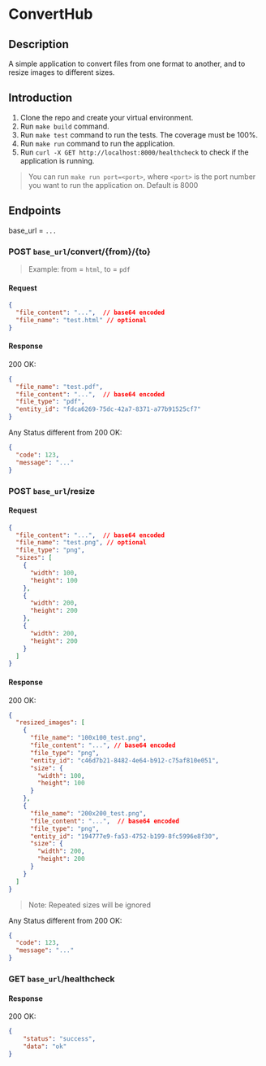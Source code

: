 # ConvertHub

## Description

A simple application to convert files from one format to another, 
and to resize images to different sizes. 

## Introduction

1. Clone the repo and create your virtual environment.
2. Run `make build` command.
3. Run `make test` command to run the tests. The coverage must be 100%.
4. Run `make run` command to run the application.
5. Run `curl -X GET http://localhost:8000/healthcheck` to check if the application is running.

> You can run `make run port=<port>`, 
> where `<port>` is the port number you want to run the application on. 
> Default is 8000 


## Endpoints

base_url = `...`

### POST `base_url`/convert/{from}/{to}

> Example: from = `html`, to = `pdf`

#### Request

```json
{
  "file_content": "...",  // base64 encoded
  "file_name": "test.html" // optional
}
```

#### Response

200 OK:
```json
{
  "file_name": "test.pdf",
  "file_content": "...",  // base64 encoded
  "file_type": "pdf",
  "entity_id": "fdca6269-75dc-42a7-8371-a77b91525cf7"
}
```

Any Status different from 200 OK:
```json
{
  "code": 123,
  "message": "..."
}
```

### POST `base_url`/resize

#### Request

```json
{
  "file_content": "...",  // base64 encoded
  "file_name": "test.png", // optional
  "file_type": "png",
  "sizes": [
    {
      "width": 100,
      "height": 100
    },
    {
      "width": 200,
      "height": 200
    },
    {
      "width": 200,
      "height": 200
    }
  ]
}
```

#### Response

200 OK:
```json
{
  "resized_images": [
    {
      "file_name": "100x100_test.png",
      "file_content": "...", // base64 encoded
      "file_type": "png",
      "entity_id": "c46d7b21-8482-4e64-b912-c75af810e051",
      "size": {
        "width": 100,
        "height": 100
      }
    },
    {
      "file_name": "200x200_test.png",
      "file_content": "...",  // base64 encoded
      "file_type": "png",
      "entity_id": "194777e9-fa53-4752-b199-8fc5996e8f30",
      "size": {
        "width": 200,
        "height": 200
      }
    }
  ]
}
```

> Note: Repeated sizes will be ignored


Any Status different from 200 OK:
```json
{
  "code": 123,
  "message": "..."
}
```


### GET `base_url`/healthcheck

#### Response

200 OK:
```json
{
	"status": "success",
	"data": "ok"
}
```
